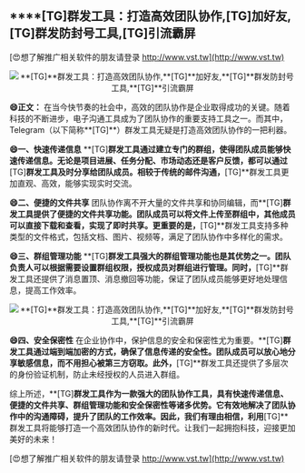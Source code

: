 ## ****[TG]**群发工具：打造高效团队协作,**[TG]**加好友,**[TG]**群发防封号工具,**[TG]**引流霸屏**

[😍想了解推广相关软件的朋友请登录 http://www.vst.tw](http://www.vst.tw)

 <center><img src="https://vst.tw/MP4/tuiguang/png/7.png" alt="**[TG]**群发工具：打造高效团队协作,**[TG]**加好友,**[TG]**群发防封号工具,**[TG]**引流霸屏"></center>

**😄正文：**
在当今快节奏的社会中，高效的团队协作是企业取得成功的关键。随着科技的不断进步，电子沟通工具成为了团队协作的重要支持工具之一。而其中，Telegram（以下简称**[TG]**）群发工具无疑是打造高效团队协作的一把利器。

**😄一、快速传递信息**
**[TG]**群发工具通过建立专门的群组，使得团队成员能够快速传递信息。无论是项目进展、任务分配、市场动态还是客户反馈，都可以通过**[TG]**群发工具及时分享给团队成员。相较于传统的邮件沟通，**[TG]**群发工具更加直观、高效，能够实现实时交流。

**😄二、便捷的文件共享**
团队协作离不开大量的文件共享和协同编辑，而**[TG]**群发工具提供了便捷的文件共享功能。团队成员可以将文件上传至群组中，其他成员可以直接下载和查看，实现了即时共享。更重要的是，**[TG]**群发工具支持多种类型的文件格式，包括文档、图片、视频等，满足了团队协作中多样化的需求。

**😄三、群组管理功能**
**[TG]**群发工具强大的群组管理功能也是其优势之一。团队负责人可以根据需要设置群组权限，授权成员对群组进行管理。同时，**[TG]**群发工具还提供了消息置顶、消息撤回等功能，保证了团队成员能够更好地处理信息，提高工作效率。

 <center><img src="https://vst.tw/MP4/tuiguang/png/1.png" alt="**[TG]**群发工具：打造高效团队协作,**[TG]**加好友,**[TG]**群发防封号工具,**[TG]**引流霸屏"></center>

**😄四、安全保密性**
在企业协作中，保护信息的安全和保密性尤为重要。**[TG]**群发工具通过端到端加密的方式，确保了信息传递的安全性。团队成员可以放心地分享敏感信息，而不用担心被第三方窃取。此外，**[TG]**群发工具还提供了多层次的身份验证机制，防止未经授权的人员进入群组。

综上所述，**[TG]**群发工具作为一款强大的团队协作工具，具有快速传递信息、便捷的文件共享、群组管理功能和安全保密性等诸多优势。它有效地解决了团队协作中的沟通障碍，提升了团队的工作效率。因此，我们有理由相信，利用**[TG]**群发工具将能够打造一个高效团队协作的新时代。让我们一起拥抱科技，迎接更加美好的未来！

[😍想了解推广相关软件的朋友请登录 http://www.vst.tw](http://www.vst.tw)



